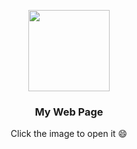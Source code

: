 <p align="center">
  <a href="https://panco.vercel.app/">
    <img src="https://github.com/BOTPanzer/Web/blob/main/Data/Images/artyom.png" width="130">
  </a>
</p>

<h3 align="center">My Web Page</h3>

<p align="center">
  Click the image to open it 😄
</p>
